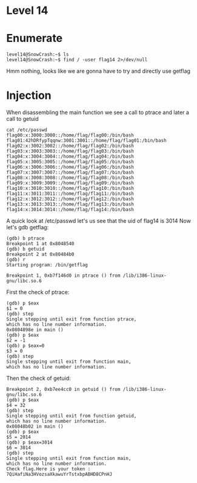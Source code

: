 # Level 14

# Enumerate

    level14@SnowCrash:~$ ls
	level14@SnowCrash:~$ find / -user flag14 2>/dev/null
Hmm nothing, looks like we are gonna have to try and directly use getflag

# Injection
When disassembling the main function we see a call to ptrace and later a call to getuid


    cat /etc/passwd
    flag00:x:3000:3000::/home/flag/flag00:/bin/bash
	flag01:42hDRfypTqqnw:3001:3001::/home/flag/flag01:/bin/bash
	flag02:x:3002:3002::/home/flag/flag02:/bin/bash
	flag03:x:3003:3003::/home/flag/flag03:/bin/bash
	flag04:x:3004:3004::/home/flag/flag04:/bin/bash
	flag05:x:3005:3005::/home/flag/flag05:/bin/bash
	flag06:x:3006:3006::/home/flag/flag06:/bin/bash
	flag07:x:3007:3007::/home/flag/flag07:/bin/bash
	flag08:x:3008:3008::/home/flag/flag08:/bin/bash
	flag09:x:3009:3009::/home/flag/flag09:/bin/bash
	flag10:x:3010:3010::/home/flag/flag10:/bin/bash
	flag11:x:3011:3011::/home/flag/flag11:/bin/bash
	flag12:x:3012:3012::/home/flag/flag12:/bin/bash
	flag13:x:3013:3013::/home/flag/flag13:/bin/bash
	flag14:x:3014:3014::/home/flag/flag14:/bin/bash
A quick look at /etc/passwd let's us see that the uid of flag14 is 3014
Now let's gdb getflag:

    (gdb) b ptrace
	Breakpoint 1 at 0x8048540
	(gdb) b getuid
	Breakpoint 2 at 0x80484b0
	(gdb) r
	Starting program: /bin/getflag

	Breakpoint 1, 0xb7f146d0 in ptrace () from /lib/i386-linux-gnu/libc.so.6
First the check of ptrace:

	(gdb) p $eax
	$1 = 0
	(gdb) step
	Single stepping until exit from function ptrace,
	which has no line number information.
	0x0804898e in main ()
	(gdb) p $eax
	$2 = -1
	(gdb) p $eax=0
	$3 = 0
	(gdb) step
	Single stepping until exit from function main,
	which has no line number information.
Then the check of getuid:

	Breakpoint 2, 0xb7ee4cc0 in getuid () from /lib/i386-linux-gnu/libc.so.6
	(gdb) p $eax
	$4 = 32
	(gdb) step
	Single stepping until exit from function getuid,
	which has no line number information.
	0x08048b02 in main ()
	(gdb) p $eax
	$5 = 2014
	(gdb) p $eax=3014
	$6 = 3014
	(gdb) step
	Single stepping until exit from function main,
	which has no line number information.
	Check flag.Here is your token : 7QiHafiNa3HVozsaXkawuYrTstxbpABHD8CPnHJ
